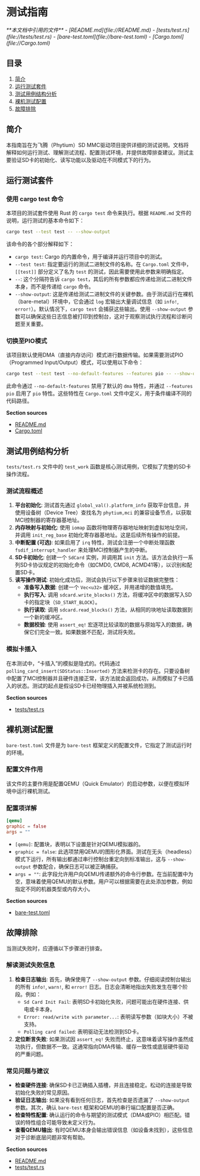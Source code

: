 # 测试指南

<cite>
**本文档中引用的文件**  
- [README.md](file://README.md)
- [tests/test.rs](file://tests/test.rs)
- [bare-test.toml](file://bare-test.toml)
- [Cargo.toml](file://Cargo.toml)
</cite>

## 目录
1. [简介](#简介)
2. [运行测试套件](#运行测试套件)
3. [测试用例结构分析](#测试用例结构分析)
4. [裸机测试配置](#裸机测试配置)
5. [故障排除](#故障排除)

## 简介
本指南旨在为飞腾（Phytium）SD MMC驱动项目提供详细的测试说明。文档将解释如何运行测试、理解测试流程、配置测试环境，并提供故障排查建议。测试主要验证SD卡的初始化、读写功能以及驱动在不同模式下的行为。

## 运行测试套件

### 使用 cargo test 命令
本项目的测试套件使用 Rust 的 `cargo test` 命令来执行。根据 `README.md` 文件的说明，运行测试的基本命令如下：

```bash
cargo test --test test -- --show-output
```

该命令的各个部分解释如下：
- `cargo test`: Cargo 的内置命令，用于编译并运行项目中的测试。
- `--test test`: 指定要运行的测试二进制文件的名称。在 `Cargo.toml` 文件中，`[[test]]` 部分定义了名为 `test` 的测试，因此需要使用此参数来明确指定。
- `--`: 这个分隔符告诉 `cargo test`，其后的所有参数都应传递给测试二进制文件本身，而不是传递给 `cargo` 命令。
- `--show-output`: 这是传递给测试二进制文件的关键参数。由于测试运行在裸机（bare-metal）环境中，它会通过 `log` 宏输出大量调试信息（如 `info!`, `error!`）。默认情况下，`cargo test` 会捕获这些输出。使用 `--show-output` 参数可以确保这些日志信息被打印到控制台，这对于观察测试执行流程和诊断问题至关重要。

### 切换至PIO模式
该项目默认使用DMA（直接内存访问）模式进行数据传输。如果需要测试PIO（Programmed Input/Output）模式，可以使用以下命令：

```bash
cargo test --test test --no-default-features --features pio -- --show-output 
```

此命令通过 `--no-default-features` 禁用了默认的 `dma` 特性，并通过 `--features pio` 启用了 `pio` 特性。这些特性在 `Cargo.toml` 文件中定义，用于条件编译不同的代码路径。

**Section sources**
- [README.md](file://README.md#L4-L17)
- [Cargo.toml](file://Cargo.toml#L28-L31)

## 测试用例结构分析

`tests/test.rs` 文件中的 `test_work` 函数是核心测试用例，它模拟了完整的SD卡操作流程。

### 测试流程概述
1.  **平台初始化**: 测试首先通过 `global_val().platform_info` 获取平台信息，并使用设备树（Device Tree）查找名为 `phytium,mci` 的兼容设备节点，以获取MCI控制器的寄存器基地址。
2.  **内存映射与初始化**: 使用 `iomap` 函数将物理寄存器地址映射到虚拟地址空间，并调用 `init_reg_base` 初始化寄存器基地址。这是后续所有操作的前提。
3.  **中断配置 (可选)**: 如果启用了 `irq` 特性，测试会注册一个中断处理函数 `fsdif_interrupt_handler` 来处理MCI控制器产生的中断。
4.  **SD卡初始化**: 创建一个 `SdCard` 实例，并调用其 `init` 方法。该方法会执行一系列SD卡协议规定的初始化命令（如CMD0, CMD8, ACMD41等），以识别和配置SD卡。
5.  **读写操作测试**: 初始化成功后，测试会执行以下步骤来验证数据完整性：
    *   **准备写入数据**: 创建一个 `Vec<u32>` 缓冲区，并用递增的数值填充。
    *   **执行写入**: 调用 `sdcard.write_blocks()` 方法，将缓冲区中的数据写入SD卡的指定块（`SD_START_BLOCK`）。
    *   **执行读取**: 调用 `sdcard.read_blocks()` 方法，从相同的块地址读取数据到一个新的缓冲区。
    *   **数据校验**: 使用 `assert_eq!` 宏逐项比较读取的数据与原始写入的数据，确保它们完全一致。如果数据不匹配，测试将失败。

### 模拟卡插入
在本测试中，“卡插入”的模拟是隐式的。代码通过 `polling_card_insert(SDStatus::Inserted)` 方法来检测卡的存在。只要设备树中配置了MCI控制器并且硬件连接正常，该方法就会返回成功，从而模拟了卡已插入的状态。测试的起点是假设SD卡已经物理插入并被系统检测到。

**Section sources**
- [tests/test.rs](file://tests/test.rs#L9-L217)

## 裸机测试配置

`bare-test.toml` 文件是为 `bare-test` 框架定义的配置文件，它指定了测试运行时的环境。

### 配置文件作用
该文件的主要作用是配置QEMU（Quick Emulator）的启动参数，以便在模拟环境中运行裸机测试。

### 配置项详解
```toml
[qemu]
graphic = false
args = ""
```
- `[qemu]`: 配置块，表明以下设置是针对QEMU模拟器的。
- `graphic = false`: 此选项禁用QEMU的图形化界面。测试在无头（headless）模式下运行，所有输出都通过串行控制台重定向到标准输出，这与 `--show-output` 参数配合，确保日志可以被正确捕获。
- `args = ""`: 此字段允许用户向QEMU传递额外的命令行参数。在当前配置中为空，意味着使用QEMU的默认参数。用户可以根据需要在此处添加参数，例如指定不同的机器类型或内存大小。

**Section sources**
- [bare-test.toml](file://bare-test.toml#L0-L3)

## 故障排除

当测试失败时，应遵循以下步骤进行排查。

### 解读测试失败信息
1.  **检查日志输出**: 首先，确保使用了 `--show-output` 参数。仔细阅读控制台输出的所有 `info!`, `warn!`, 和 `error!` 日志。日志会清晰地指出失败发生在哪个阶段。例如：
    *   `Sd Card Init Fail`: 表明SD卡初始化失败，问题可能出在硬件连接、供电或卡本身。
    *   `Error: read/write with parameter...`: 表明读写参数（如块大小）不被支持。
    *   `Polling card failed`: 表明驱动无法检测到SD卡。
2.  **定位断言失败**: 如果测试因 `assert_eq!` 失败而终止，这意味着读写操作虽然成功执行，但数据不一致。这通常指向DMA传输、缓存一致性或底层硬件驱动的严重问题。

### 常见问题与建议
-   **检查硬件连接**: 确保SD卡已正确插入插槽，并且连接稳定。松动的连接是导致初始化失败的常见原因。
-   **验证日志输出**: 如果没有看到任何日志，首先检查是否遗漏了 `--show-output` 参数。其次，确认 `bare-test` 框架和QEMU的串行端口配置是否正确。
-   **检查特性配置**: 确认运行的命令与期望的测试模式（DMA或PIO）相匹配。错误的特性组合可能导致未定义行为。
-   **查看QEMU输出**: 有时QEMU本身会输出错误信息（如设备未找到），这些信息对于诊断底层问题非常有帮助。

**Section sources**
- [README.md](file://README.md#L4-L17)
- [tests/test.rs](file://tests/test.rs#L9-L217)